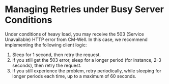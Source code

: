 # Managing Retries under Busy Server Conditions #

Under conditions of heavy load, you may receive the 503 (Service Unavailable) HTTP error from CM-Well. In this case, we recommend implementing the following client logic:

1. Sleep for 1 second, then retry the request.
2. If you still get the 503 error, sleep for a longer period (for instance, 2-3 seconds), then retry the request.
3. If you still experience the problem, retry periodically, while sleeping for longer periods each time, up to a maximum of 60 seconds.